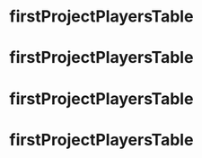 # firstProjectPlayersTable
# firstProjectPlayersTable
# firstProjectPlayersTable
# firstProjectPlayersTable
